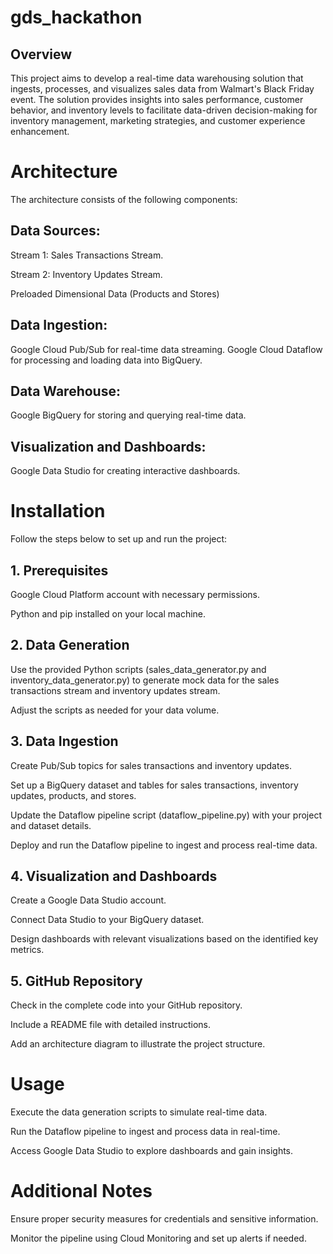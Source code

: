 # gds_hackathon

## Overview
This project aims to develop a real-time data warehousing solution that ingests, processes, and visualizes sales data from Walmart's Black Friday event. The solution provides insights into sales performance, customer behavior, and inventory levels to facilitate data-driven decision-making for inventory management, marketing strategies, and customer experience enhancement.

# Architecture
The architecture consists of the following components:

## Data Sources:

Stream 1: Sales Transactions Stream.

Stream 2: Inventory Updates Stream.

Preloaded Dimensional Data (Products and Stores)

## Data Ingestion:
Google Cloud Pub/Sub for real-time data streaming.
Google Cloud Dataflow for processing and loading data into BigQuery.

## Data Warehouse:
Google BigQuery for storing and querying real-time data.

## Visualization and Dashboards:
Google Data Studio for creating interactive dashboards.

# Installation
Follow the steps below to set up and run the project:

## 1. Prerequisites
Google Cloud Platform account with necessary permissions.

Python and pip installed on your local machine.

## 2. Data Generation
Use the provided Python scripts (sales_data_generator.py and inventory_data_generator.py) to generate mock data for the sales transactions stream and inventory updates stream.

Adjust the scripts as needed for your data volume.

## 3. Data Ingestion
Create Pub/Sub topics for sales transactions and inventory updates.

Set up a BigQuery dataset and tables for sales transactions, inventory updates, products, and stores.

Update the Dataflow pipeline script (dataflow_pipeline.py) with your project and dataset details.

Deploy and run the Dataflow pipeline to ingest and process real-time data.

## 4. Visualization and Dashboards
Create a Google Data Studio account.

Connect Data Studio to your BigQuery dataset.

Design dashboards with relevant visualizations based on the identified key metrics.

## 5. GitHub Repository
Check in the complete code into your GitHub repository.

Include a README file with detailed instructions.

Add an architecture diagram to illustrate the project structure.

# Usage
Execute the data generation scripts to simulate real-time data.

Run the Dataflow pipeline to ingest and process data in real-time.

Access Google Data Studio to explore dashboards and gain insights.

# Additional Notes
Ensure proper security measures for credentials and sensitive information.

Monitor the pipeline using Cloud Monitoring and set up alerts if needed.
